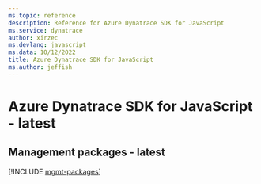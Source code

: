 ```yaml
---
ms.topic: reference
description: Reference for Azure Dynatrace SDK for JavaScript
ms.service: dynatrace
author: xirzec
ms.devlang: javascript
ms.data: 10/12/2022
title: Azure Dynatrace SDK for JavaScript
ms.author: jeffish
---
```

# Azure Dynatrace SDK for JavaScript - latest

## Management packages - latest
[!INCLUDE [mgmt-packages](dynatrace-mgmt-index.md)]